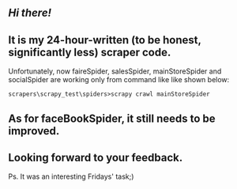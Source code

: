 ***Hi there!***
-----------------------------------

It is my 24-hour-written (to be honest, significantly less) scraper code. 
---
Unfortunately, now faireSpider, salesSpider, mainStoreSpider and socialSpider are working only from command like like shown below:

```
scrapers\scrapy_test\spiders>scrapy crawl mainStoreSpider

```

As for faceBookSpider, it still needs to be improved. 
---
Looking forward to your feedback. 
---
Ps. It was an interesting Fridays' task;)

